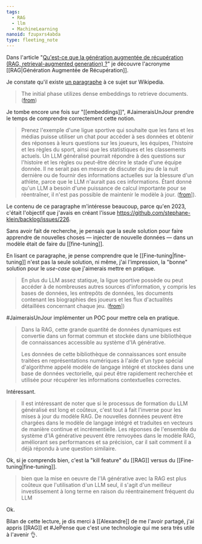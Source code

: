 ```yaml
---
tags:
  - RAG
  - llm
  - MachineLearning
nanoid: fzupxrs4abda
type: fleeting_note
---
```

Dans l'article "[Qu'est-ce que la génération augmentée de récupération (RAG, retrieval-augmented generation) ?](https://www.oracle.com/fr/artificial-intelligence/generative-ai/retrieval-augmented-generation-rag/)" je découvre l'acronyme [[RAG|Génération Augmentée de Récupération]].

Je constate qu'il  existe [un paragraphe](https://en.wikipedia.org/wiki/Prompt_engineering#Retrieval-augmented_generation) à ce sujet sur Wikipedia.

> The initial phase utilizes dense embeddings to retrieve documents. ([from](https://en.wikipedia.org/wiki/Prompt_engineering#Retrieval-augmented_generation))

Je tombe encore une fois sur "[[embeddings]]", #JaimeraisUnJour prendre le temps de comprendre correctement cette notion.

> Prenez l'exemple d'une ligue sportive qui souhaite que les fans et les médias puisse utiliser un chat pour accéder à ses données et obtenir des réponses à leurs questions sur les joueurs, les équipes, l'histoire et les règles du sport, ainsi que les statistiques et les classements actuels. Un LLM généralisé pourrait répondre à des questions sur l'histoire et les règles ou peut-être décrire le stade d'une équipe donnée. Il ne serait pas en mesure de discuter du jeu de la nuit dernière ou de fournir des informations actuelles sur la blessure d'un athlète, parce que le LLM n'aurait pas ces informations. Étant donné qu'un LLM a besoin d'une puissance de calcul importante pour se réentraîner, il n'est pas possible de maintenir le modèle à jour. ([from](https://www.oracle.com/fr/artificial-intelligence/generative-ai/retrieval-augmented-generation-rag/)]).

Le contenu de ce paragraphe m'intéresse beaucoup, parce qu'en 2023, c'était l'objectif que j'avais en créant l'issue <https://github.com/stephane-klein/backlog/issues/226>.

Sans avoir fait de recherche, je pensais que la seule solution pour faire apprendre de nouvelles choses — injecter de nouvelle données — dans un modèle était de faire du [[fine-tuning]].

En lisant ce paragraphe, je pense comprendre que le [[Fine-tuning|fine-tuning]] n'est pas la seule solution, ni même, j'ai l'impression, la "bonne" solution pour le *use-case* que j'aimerais mettre en pratique. 

> En plus du LLM assez statique, la ligue sportive possède ou peut accéder à de nombreuses autres sources d'information, y compris les bases de données, les entrepôts de données, les documents contenant les biographies des joueurs et les flux d'actualités détaillées concernant chaque jeu. ([from](https://www.oracle.com/fr/artificial-intelligence/generative-ai/retrieval-augmented-generation-rag/)])

#JaimeraisUnJour implémenter un POC pour mettre cela en pratique.

> Dans la RAG, cette grande quantité de données dynamiques est convertie dans un format commun et stockée dans une bibliothèque de connaissances accessible au système d'IA générative.
>
> Les données de cette bibliothèque de connaissances sont ensuite traitées en représentations numériques à l'aide d'un type spécial d'algorithme appelé modèle de langage intégré et stockées dans une base de données vectorielle, qui peut être rapidement recherchée et utilisée pour récupérer les informations contextuelles correctes.

Intéressant.

> Il est intéressant de noter que si le processus de formation du LLM généralisé est long et coûteux, c'est tout à fait l'inverse pour les mises à jour du modèle RAG. De nouvelles données peuvent être chargées dans le modèle de langage intégré et traduites en vecteurs de manière continue et incrémentielle. Les réponses de l'ensemble du système d'IA générative peuvent être renvoyées dans le modèle RAG, améliorant ses performances et sa précision, car il sait comment il a déjà répondu à une question similaire.

Ok, si je comprends bien, c'est la "kill feature" du [[RAG]] versus du [[Fine-tuning|fine-tuning]].

> bien que la mise en oeuvre de l'IA générative avec la RAG est plus coûteux que l'utilisation d'un LLM seul, il s'agit d'un meilleur investissement à long terme en raison du réentrainement fréquent du LLM

Ok.

Bilan de cette lecture, je dis merci à [[Alexandre]] de me l'avoir partagé, j'ai appris [[RAG]] et #JePense que c'est une technologie qui me sera très utile à l'avenir 👌.
